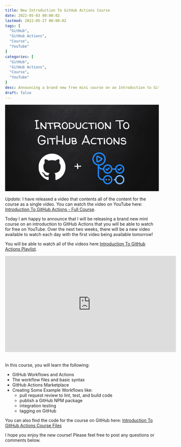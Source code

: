 ```yaml
---
title: New Introduction To GitHub Actions Course
date: 2022-05-03 00:00:02
lastmod: 2022-05-27 00:00:02
tags: [
  "GitHub",
  "GitHub Actions",
  "Course",
  "YouTube"
]
categories: [
  "GitHub",
  "GitHub Actions",
  "Course",
  "YouTube"
]
desc: Announcing a brand new free mini course on an Introduction to GitHub Actions that is hosted on YouTube!
draft: false
---
```


![Introduction To GitHub Actions Course](./new-introduction-to-github-actions-course-1.png)

*Update:* I have released a video that contents all of the content for the course as a single video. You can watch the video on YouTube here: <a href="https://youtu.be/n4u27KJhEB4" target="_blank">Introduction To GitHub Actions - Full Course</a>.

Today I am happy to announce that I will be releasing a brand new mini course on an introduction to GitHub Actions that you will be able to watch for free on YouTube. Over the next two weeks, there will be a new video available to watch each day with the first video being available tomorrow!

You will be able to watch all of the videos here <a href="https://youtube.com/playlist?list=PLmcXe0-sfoSig2tvPV6FOLFb9O5ruP_mG" target="_blank">Introduction To GitHub Actions Playlist</a>.

<div style="text-align: center;"><iframe width="560" height="315" src="https://www.youtube.com/embed/videoseries?list=PLmcXe0-sfoSig2tvPV6FOLFb9O5ruP_mG" title="YouTube video player" frameborder="0" allow="accelerometer; autoplay; clipboard-write; encrypted-media; gyroscope; picture-in-picture" allowfullscreen></iframe></div><br />

In this course, you will learn the following:

- GitHub Workflows and Actions
- The workflow files and basic syntax
- GitHub Actions Marketplace
- Creating Some Example Workflows like:
  - pull request review to lint, test, and build code
  - publish a GitHub NPM package
  - integration testing
  - tagging on GitHub

You can also find the code for the course on GitHub here: <a href="https://github.com/devshareacademy/github-actions-basics-course" target="_blank">Introduction To GitHub Actions Course Files</a>

I hope you enjoy the new course! Please feel free to post any questions or comments below.
